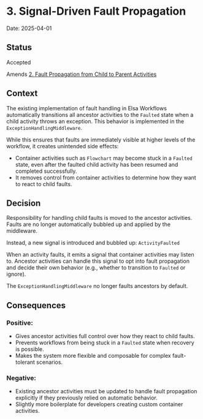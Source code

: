 # 3. Signal-Driven Fault Propagation

Date: 2025-04-01

## Status

Accepted

Amends [2. Fault Propagation from Child to Parent Activities](0002-fault-propagation-from-child-to-parent-activities.md)

## Context
The existing implementation of fault handling in Elsa Workflows automatically transitions all ancestor activities to the `Faulted` state when a child activity throws an exception. This behavior is implemented in the `ExceptionHandlingMiddleware`.

While this ensures that faults are immediately visible at higher levels of the workflow, it creates unintended side effects:
- Container activities such as `Flowchart` may become stuck in a `Faulted` state, even after the faulted child activity has been resumed and completed successfully.
- It removes control from container activities to determine how they want to react to child faults.

## Decision
Responsibility for handling child faults is moved to the ancestor activities. Faults are no longer automatically bubbled up and applied by the middleware.

Instead, a new signal is introduced and bubbled up: `ActivityFaulted`

When an activity faults, it emits a signal that container activities may listen to. Ancestor activities can handle this signal to opt into fault propagation and decide their own behavior (e.g., whether to transition to `Faulted` or ignore).

The `ExceptionHandlingMiddleware` no longer faults ancestors by default.

## Consequences

### Positive:
- Gives ancestor activities full control over how they react to child faults.
- Prevents workflows from being stuck in a `Faulted` state when recovery is possible.
- Makes the system more flexible and composable for complex fault-tolerant scenarios.

### Negative:
- Existing ancestor activities must be updated to handle fault propagation explicitly if they previously relied on automatic behavior.
- Slightly more boilerplate for developers creating custom container activities.